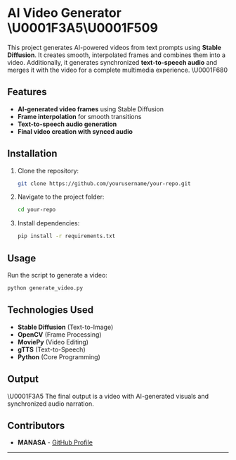 # AI Video Generator \U0001F3A5\U0001F509  

This project generates AI-powered videos from text prompts using **Stable Diffusion**. It creates smooth, interpolated frames and combines them into a video. Additionally, it generates synchronized **text-to-speech audio** and merges it with the video for a complete multimedia experience. \U0001F680  

## Features  
-  **AI-generated video frames** using Stable Diffusion  
-  **Frame interpolation** for smooth transitions  
-  **Text-to-speech audio generation**  
-  **Final video creation with synced audio**  

## Installation  
1. Clone the repository:  
   ```bash
   git clone https://github.com/yourusername/your-repo.git
   ```
2. Navigate to the project folder:  
   ```bash
   cd your-repo
   ```
3. Install dependencies:  
   ```bash
   pip install -r requirements.txt
   ```

## Usage  
Run the script to generate a video:  
```bash
python generate_video.py
```

## Technologies Used  
-  **Stable Diffusion** (Text-to-Image)  
-  **OpenCV** (Frame Processing)  
-  **MoviePy** (Video Editing)  
-  **gTTS** (Text-to-Speech)  
-  **Python** (Core Programming)  

## Output  
\U0001F3A5 The final output is a video with AI-generated visuals and synchronized audio narration.  

## Contributors  
- **MANASA** - [GitHub Profile](https://github.com/ManasaMusunuri)  

---

